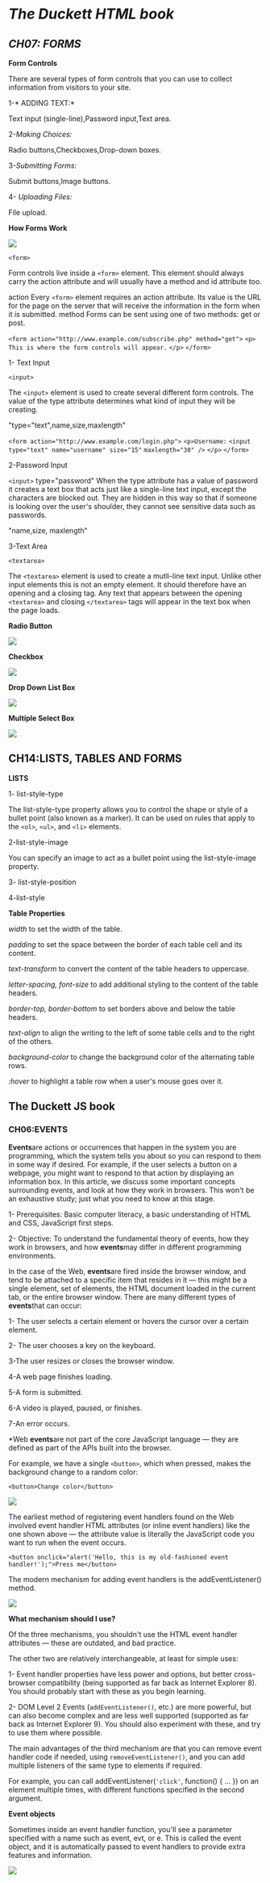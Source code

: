# *The Duckett HTML book*

## *CH07: FORMS*

**Form Controls**

There are several types of form controls that
you can use to collect information from visitors
to your site.

1-* ADDING TEXT:*

Text input (single-line),Password input,Text area.

2-*Making Choices:*

Radio buttons,Checkboxes,Drop-down boxes.

3-*Submitting Forms:*

Submit buttons,Image buttons.

4- *Uploading Files:*

File upload.




**How Forms Work**

![](form.png)

`<form>`

Form controls live inside a
`<form>` element. This element
should always carry the action
attribute and will usually have a
method and id attribute too.

action
Every `<form>` element requires
an action attribute. Its value
is the URL for the page on the
server that will receive the
information in the form when it
is submitted.
method
Forms can be sent using one of
two methods: get or post.

`<form action="http://www.example.com/subscribe.php" method="get">`
`<p>`
`This is where the form controls will appear.`
`</p>`
`</form>`



1- Text Input

`<input>`

The `<input>` element is used
to create several different form
controls. The value of the type
attribute determines what kind
of input they will be creating.

"type="text",name,size,maxlength"

`<form action="http://www.example.com/login.php">`
`<p>Username:`
`<input type="text" name="username" size="15"`
`maxlength="30" />`
`</p>`
`</form>`

2-Password Input 

`<input>`
type="password"
When the type attribute has
a value of password it creates
a text box that acts just like a
single-line text input, except
the characters are blocked out.
They are hidden in this way so
that if someone is looking over
the user's shoulder, they cannot
see sensitive data such as
passwords.

"name,size, maxlength"

3-Text Area

`<textarea>`

The `<textarea>` element
is used to create a mutli-line
text input. Unlike other input
elements this is not an empty
element. It should therefore have
an opening and a closing tag.
Any text that appears between
the opening `<textarea>` and
closing `</textarea>` tags will
appear in the text box when the
page loads.

**Radio Button**

![](radio-button.png)

**Checkbox**

![](checkbox.png)

**Drop Down List Box**

![](drop.png)

**Multiple Select Box**

![](dropmulti.png)


## **CH14:LISTS, TABLES AND FORMS**


**LISTS**


1- list-style-type

The list-style-type property
allows you to control the shape
or style of a bullet point (also
known as a marker).
It can be used on rules that
apply to the `<ol>`, `<ul>`, and `<li>`
elements.

2-list-style-image

You can specify an image to act
as a bullet point using the
list-style-image property.

3- list-style-position

4-list-style


**Table Properties**

*width* to set the width of the
table.

*padding* to set the space
between the border of each table
cell and its content.

*text-transform* to convert the
content of the table headers to
uppercase.

*letter-spacing, font-size*
to add additional styling to the
content of the table headers.

*border-top, border-bottom*
to set borders above and below
the table headers.

*text-align* to align the writing
to the left of some table cells and
to the right of the others.

*background-color* to change
the background color of the
alternating table rows.

*:hover* to highlight a table row
when a user's mouse goes over it.

## **The Duckett JS book**

### **CH06:EVENTS**

**Events**are actions or occurrences that happen in the system you are programming, which the system tells you about so you can respond to them in some way if desired. For example, if the user selects a button on a webpage, you might want to respond to that action by displaying an information box. In this article, we discuss some important concepts surrounding events, and look at how they work in browsers. This won't be an exhaustive study; just what you need to know at this stage.

1- Prerequisites:	Basic computer literacy, a basic understanding of HTML and CSS, JavaScript first steps.

2- Objective:	To understand the fundamental theory of events, how they work in browsers, and how **events**may differ in different programming environments.

In the case of the Web, **events**are fired inside the browser window, and tend to be attached to a specific item that resides in it — this might be a single element, set of elements, the HTML document loaded in the current tab, or the entire browser window.
There are many different types of **events**that can occur:

1- The user selects a certain element or hovers the cursor over a certain element.

2- The user chooses a key on the keyboard.

3-The user resizes or closes the browser window.

4-A web page finishes loading.

5-A form is submitted.

6-A video is played, paused, or finishes.

7-An error occurs.

*Web   **events**are not part of the core JavaScript language — they are defined as part of the APIs built into the browser.

For example, we have a single `<button>`, which when pressed, makes the background change to a random color:

`<button>Change color</button>`

![](events.png)

The earliest method of registering event handlers found on the Web involved event handler HTML attributes (or inline event handlers) like the one shown above — the attribute value is literally the JavaScript code you want to run when the event occurs. 

`<button onclick="alert('Hello, this is my old-fashioned event handler!');">Press me</button>`

The modern mechanism for adding event handlers is the addEventListener() method.

![](eventsnew.png)

**What mechanism should I use?**

Of the three mechanisms, you shouldn't use the HTML event handler attributes — these are outdated, and bad practice.

The other two are relatively interchangeable, at least for simple uses:

1- Event handler properties have less power and options, but better cross-browser compatibility (being supported as far back as Internet Explorer 8). You should probably start with these as you begin learning.

2- DOM Level 2 Events (`addEventListener()`, etc.) are more powerful, but can also become complex and are less well supported (supported as far back as Internet Explorer 9). You should also experiment with these, and try to use them where possible.

The main advantages of the third mechanism are that you can remove event handler code if needed, using `removeEventListener()`, and you can add multiple listeners of the same type to elements if required. 

For example, you can call addEventListener(`'click'`, function() { ... }) on an element multiple times, with different functions specified in the second argument. 

**Event objects**

Sometimes inside an event handler function, you'll see a parameter specified with a name such as event, evt, or e. This is called the event object, and it is automatically passed to event handlers to provide extra features and information.

![](eventobject.png)


















